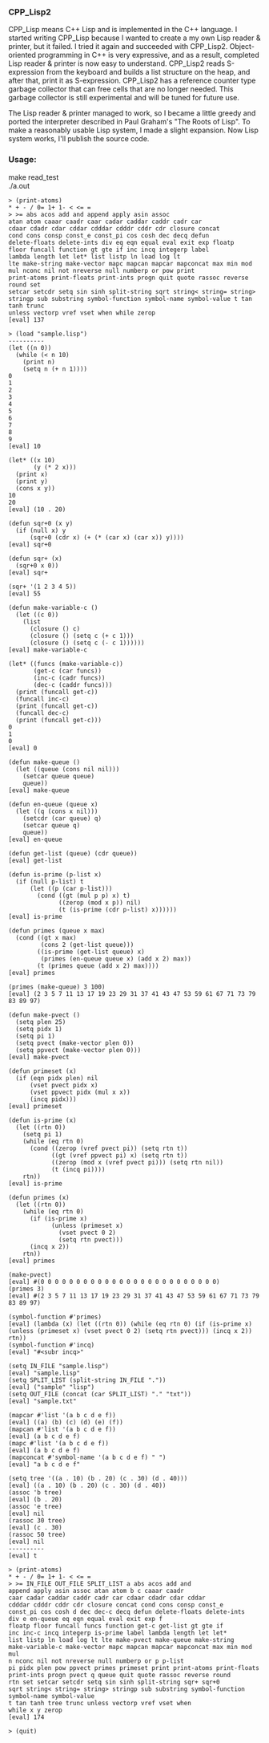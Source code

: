 ### CPP_Lisp2

CPP_Lisp means C++ Lisp and is implemented in the C++ language.
I started writing CPP_Lisp because I wanted to create a my own Lisp reader & printer, but it failed.
I tried it again and succeeded with CPP_Lisp2.
Object-oriented programming in C++ is very expressive, and as a result, completed Lisp reader & printer is now easy to understand.
CPP_Lisp2 reads S-expression from the keyboard and builds a list structure on the heap, and after that, print it as S-expression.
CPP_Lisp2 has a reference counter type garbage collector that can free cells that are no longer needed.
This garbage collector is still experimental and will be tuned for future use.

The Lisp reader & printer managed to work, so I became a little greedy and ported the interpreter described in Paul Graham's "The Roots of Lisp".
To make a reasonably usable Lisp system, I made a slight expansion.
Now Lisp system works, I'll publish the source code.

### Usage:
make read_test  
./a.out  
```
> (print-atoms)
* + - / 0= 1+ 1- < <= =
> >= abs acos add and append apply asin assoc
atan atom caaar caadr caar cadar caddar caddr cadr car
cdaar cdadr cdar cddar cdddar cdddr cddr cdr closure concat
cond cons consp const_e const_pi cos cosh dec decq defun
delete-floats delete-ints div eq eqn equal eval exit exp floatp
floor funcall function gt gte if inc incq integerp label
lambda length let let* list listp ln load log lt
lte make-string make-vector mapc mapcan mapcar mapconcat max min mod
mul nconc nil not nreverse null numberp or pow print
print-atoms print-floats print-ints progn quit quote rassoc reverse round set
setcar setcdr setq sin sinh split-string sqrt string< string= string>
stringp sub substring symbol-function symbol-name symbol-value t tan tanh trunc
unless vectorp vref vset when while zerop
[eval] 137

> (load "sample.lisp")
----------
(let ((n 0))
  (while (< n 10)
    (print n)
    (setq n (+ n 1))))
0
1
2
3
4
5
6
7
8
9
[eval] 10

(let* ((x 10)
       (y (* 2 x)))
  (print x)
  (print y)
  (cons x y))
10
20
[eval] (10 . 20)

(defun sqr+0 (x y)
  (if (null x) y
      (sqr+0 (cdr x) (+ (* (car x) (car x)) y))))
[eval] sqr+0

(defun sqr+ (x)
  (sqr+0 x 0))
[eval] sqr+

(sqr+ '(1 2 3 4 5))
[eval] 55

(defun make-variable-c ()
  (let ((c 0))
    (list
      (closure () c)
      (closure () (setq c (+ c 1)))
      (closure () (setq c (- c 1))))))
[eval] make-variable-c

(let* ((funcs (make-variable-c))
       (get-c (car funcs))
       (inc-c (cadr funcs))
       (dec-c (caddr funcs)))
  (print (funcall get-c))
  (funcall inc-c)
  (print (funcall get-c))
  (funcall dec-c)
  (print (funcall get-c)))
0
1
0
[eval] 0

(defun make-queue ()
  (let ((queue (cons nil nil)))
    (setcar queue queue)
    queue))
[eval] make-queue

(defun en-queue (queue x)
  (let ((q (cons x nil)))
    (setcdr (car queue) q)
    (setcar queue q)
    queue))
[eval] en-queue

(defun get-list (queue) (cdr queue))
[eval] get-list

(defun is-prime (p-list x)
  (if (null p-list) t
      (let ((p (car p-list)))
        (cond ((gt (mul p p) x) t)
              ((zerop (mod x p)) nil)
              (t (is-prime (cdr p-list) x))))))
[eval] is-prime

(defun primes (queue x max)
  (cond ((gt x max)
         (cons 2 (get-list queue)))
        ((is-prime (get-list queue) x)
         (primes (en-queue queue x) (add x 2) max))
        (t (primes queue (add x 2) max))))
[eval] primes

(primes (make-queue) 3 100)
[eval] (2 3 5 7 11 13 17 19 23 29 31 37 41 43 47 53 59 61 67 71 73 79 83 89 97)

(defun make-pvect ()
  (setq plen 25)
  (setq pidx 1)
  (setq pi 1)
  (setq pvect (make-vector plen 0))
  (setq ppvect (make-vector plen 0)))
[eval] make-pvect

(defun primeset (x)
  (if (eqn pidx plen) nil
      (vset pvect pidx x)
      (vset ppvect pidx (mul x x))
      (incq pidx)))
[eval] primeset

(defun is-prime (x)
  (let ((rtn 0))
    (setq pi 1)
    (while (eq rtn 0)
      (cond ((zerop (vref pvect pi)) (setq rtn t))
            ((gt (vref ppvect pi) x) (setq rtn t))
            ((zerop (mod x (vref pvect pi))) (setq rtn nil))
            (t (incq pi))))
    rtn))
[eval] is-prime

(defun primes (x)
  (let ((rtn 0))
    (while (eq rtn 0)
      (if (is-prime x)
            (unless (primeset x)
              (vset pvect 0 2)
              (setq rtn pvect)))
      (incq x 2))
    rtn))
[eval] primes

(make-pvect)
[eval] #(0 0 0 0 0 0 0 0 0 0 0 0 0 0 0 0 0 0 0 0 0 0 0 0 0)
(primes 3)
[eval] #(2 3 5 7 11 13 17 19 23 29 31 37 41 43 47 53 59 61 67 71 73 79 83 89 97)

(symbol-function #'primes)
[eval] (lambda (x) (let ((rtn 0)) (while (eq rtn 0) (if (is-prime x) (unless (primeset x) (vset pvect 0 2) (setq rtn pvect))) (incq x 2)) rtn))
(symbol-function #'incq)
[eval] "#<subr incq>"

(setq IN_FILE "sample.lisp")
[eval] "sample.lisp"
(setq SPLIT_LIST (split-string IN_FILE "."))
[eval] ("sample" "lisp")
(setq OUT_FILE (concat (car SPLIT_LIST) "." "txt"))
[eval] "sample.txt"

(mapcar #'list '(a b c d e f))
[eval] ((a) (b) (c) (d) (e) (f))
(mapcan #'list '(a b c d e f))
[eval] (a b c d e f)
(mapc #'list '(a b c d e f))
[eval] (a b c d e f)
(mapconcat #'symbol-name '(a b c d e f) " ")
[eval] "a b c d e f"

(setq tree '((a . 10) (b . 20) (c . 30) (d . 40)))
[eval] ((a . 10) (b . 20) (c . 30) (d . 40))
(assoc 'b tree)
[eval] (b . 20)
(assoc 'e tree)
[eval] nil
(rassoc 30 tree)
[eval] (c . 30)
(rassoc 50 tree)
[eval] nil
----------
[eval] t

> (print-atoms)
* + - / 0= 1+ 1- < <= =
> >= IN_FILE OUT_FILE SPLIT_LIST a abs acos add and
append apply asin assoc atan atom b c caaar caadr
caar cadar caddar caddr cadr car cdaar cdadr cdar cddar
cdddar cdddr cddr cdr closure concat cond cons consp const_e
const_pi cos cosh d dec dec-c decq defun delete-floats delete-ints
div e en-queue eq eqn equal eval exit exp f
floatp floor funcall funcs function get-c get-list gt gte if
inc inc-c incq integerp is-prime label lambda length let let*
list listp ln load log lt lte make-pvect make-queue make-string
make-variable-c make-vector mapc mapcan mapcar mapconcat max min mod mul
n nconc nil not nreverse null numberp or p p-list
pi pidx plen pow ppvect primes primeset print print-atoms print-floats
print-ints progn pvect q queue quit quote rassoc reverse round
rtn set setcar setcdr setq sin sinh split-string sqr+ sqr+0
sqrt string< string= string> stringp sub substring symbol-function symbol-name symbol-value
t tan tanh tree trunc unless vectorp vref vset when
while x y zerop
[eval] 174

> (quit)

```
